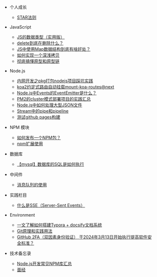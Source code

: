   
* 个人成长
  * [STAR法则](docs/personal)

* JavaScript
  * [JS的数据类型（实用版）](docs/javascript/JS的数据类型（实用版）.md)
  * [delete到底在删除什么？](docs/javascript/delete到底在删除什么？.md)
  * [JS中使用Map数据结构到底有啥好处？](docs/javascript/JS中使用Map数据结构到底有啥好处？.md)
  * [如何实现一个深浅拷贝](docs/javascript/如何实现一个深浅拷贝.md)
  * [彻底搞懂原型和原型链](docs/javascript/彻底搞懂原型和原型链.md)

* Node.js
  * [内网开发之pkg打包nodejs项目踩坑实践](docs/nodejs/内网开发之pkg打包nodejs项目踩坑实践.md)
  * [koa2约定式路由自动挂载mount-koa-routes@next](docs/nodejs/koa2约定式路由自动挂载mount-koa-routes@next.md)
  * [Node.js中Events的EventEmitter是什么？](docs/nodejs/Node.js中Events的EventEmitter是什么？.md)
  * [PM2的cluster模式部署项目的实践汇总](docs/nodejs/PM2的cluster模式部署项目的实践汇总.md)
  * [Node.js中如何处理大型JSON文件](docs/nodejs/Node.js中如何处理大型JSON对象？.md)
  * [Stream中的pipe和pipeline](docs/nodejs/Stream中的pipe和pipeline.md)
  * [测试github pages构建](docs/nodejs/test.md)
* NPM 模块
  * [如何发布一个NPM包？](docs/npm/如何发布一个NPM包？.md)
  * [npm扩展使用](docs/npm/npm扩展使用.md)
* 数据库
  * [【mysql】数据库的SQL是如何执行](docs/mysql/数据库的SQL是如何执行？.md)

* 中间件
  * [消息队列的使用](docs/net/消息队列的使用.md)

* 实践栏目
  * [什么是SSE（Server-Sent Events）](docs/net/SSE(Server-Sent%20Events)服务端推送技术.md)

* Environment
  * [一文了解如何搭建Typora + docsify文档系统](docs/environment/一文了解如何搭建Typora%20+%20docsify文档系统.md)
  * [Git原理和实践用法](docs/environment/Git原理和实践用法.md)
  * [GitHub 2FA（双因素身份验证） 于2024年3月13日开始执行提高软件安全标准？](docs/environment/GitHub%202FA（双因素身份验证）%20于2024年3月13日开始执行提高软件安全标准？.md)

* 技术备忘录
  * [Node.js开发常见NPM库汇总](docs/environment/Node.js开发常见NPM库汇总.md)
  * [面经](docs/personal/板书.md)
